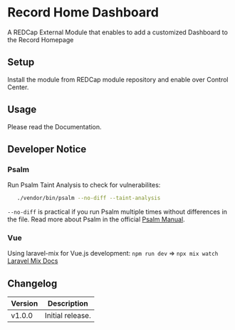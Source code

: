 # Record Home Dashboard
A REDCap External Module that enables to add a customized Dashboard to the Record Homepage

## Setup

Install the module from REDCap module repository and enable over Control Center.

## Usage

Please read the Documentation.

## Developer Notice

### Psalm

Run Psalm Taint Analysis to check for vulnerabilites:

```bash
   ./vendor/bin/psalm --no-diff --taint-analysis
``` 

`--no-diff` is practical if you run Psalm multiple times without differences in the file.
Read more about Psalm in the official [Psalm Manual](https://psalm.dev/docs/).

### Vue

Using laravel-mix for Vue.js development: `npm run dev` => `npx mix watch`
[Laravel Mix Docs](https://laravel-mix.com/docs/6.0/api)

## Changelog

Version | Description
------- | --------------------
v1.0.0  | Initial release.
